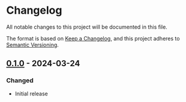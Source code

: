# Changelog
All notable changes to this project will be documented in this file.

The format is based on [Keep a Changelog](https://keepachangelog.com/en/1.1.0/),
and this project adheres to [Semantic Versioning](https://semver.org/spec/v2.0.0.html).

## [0.1.0] - 2024-03-24
### Changed
- Initial release

[0.1.0]: https://github.com/Skycoder42/apple_fotos_xmp_fixup/releases/tag/v0.1.0
